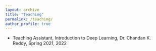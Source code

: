 ```yaml
---
layout: archive
title: "Teaching"
permalink: /teaching/
author_profile: true
---
```


- Teaching Assistant, Introduction to Deep Learning, Dr. Chandan K. Reddy, Spring 2021, 2022
